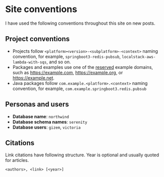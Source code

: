 # Site conventions

I have used the following conventions throughout this site on new posts.

## Project conventions

- Projects follow `<platform><version>-<subplatform>-<context>` naming convention, for example, `springboot3-redis-pubsub`, `localstack-aws-lambda-with-sqs`, and so on.
- Packages and examples use one of the [reserved](https://www.rfc-editor.org/rfc/rfc2606.html) example domains, such as <https://example.com>, <https://example.org>, or <https://example.net>.
- Java packages follow `com.example.<platform>.<context>` naming convention, for example, `com.example.springboot3.redis.pubsub`

## Personas and users

- **Database name**: `northwind`
- **Database schema names**: `serenity`
- **Database users**: `gizem`, `victoria`

## Citations

Link citations have following structure. Year is optional and usually quoted for articles.

`<authors>, <link> [<year>]`
